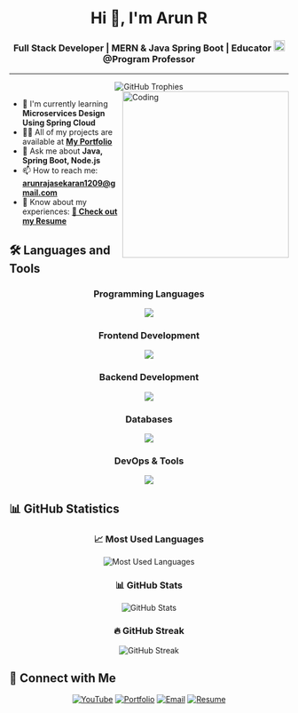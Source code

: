 <div align="center">
 <h1>Hi 👋, I'm Arun R</h1>
  
### Full Stack Developer | MERN & Java Spring Boot | Educator <a href="https://www.youtube.com/@ProgramProfessor" target="_blank"><img src="https://img.shields.io/badge/YouTube-FF0000?style=for-the-badge&logo=youtube&logoColor=white" alt="YouTube" height="20"/></a> @Program Professor
</div>

---

<div align="center">
<img src="https://github-profile-trophy.vercel.app/?username=arunrajasekaran48&theme=flat&no-frame=true&margin-w=10&margin-h=10&column=7&title=committer,repo,followers,experience" alt="GitHub Trophies" />
</div>



<img align="right" alt="Coding" width="300" src="https://cdn.dribbble.com/users/1162077/screenshots/3848914/programmer.gif">

- 🌱 I'm currently learning **Microservices Design Using Spring Cloud**
- 👨‍💻 All of my projects are available at **[My Portfolio](https://arun-s-portfolio-eight.vercel.app/)**
- 💬 Ask me about **Java, Spring Boot, Node.js**
- 📫 How to reach me: **arunrajasekaran1209@gmail.com**
- 📄 Know about my experiences: **[📄 Check out my Resume](https://docs.google.com/document/d/1TZdzuoJwAkErqRY7Pn3FtwBJQzxgSIwa/edit?usp=drive_link&ouid=101497900567952203901&rtpof=true&sd=true)**


## 🛠️ Languages and Tools

<div align="center">

### Programming Languages
<img src="https://skillicons.dev/icons?i=java,js,c,cpp" />

### Frontend Development
<img src="https://skillicons.dev/icons?i=html,css,react,tailwind" />

### Backend Development
<img src="https://skillicons.dev/icons?i=nodejs,express,spring" />

### Databases
<img src="https://skillicons.dev/icons?i=mongodb,mysql,postgresql" />

### DevOps & Tools
<img src="https://skillicons.dev/icons?i=aws,docker,git,postman" />

</div>


## 📊 GitHub Statistics

<div align="center">

### 📈 Most Used Languages
<img src="https://github-readme-stats.vercel.app/api/top-langs/?username=arunrajasekaran48&layout=compact&theme=tokyonight&hide_border=true&bg_color=0D1117&title_color=58A6FF&text_color=C9D1D9" alt="Most Used Languages" />

### 📊 GitHub Stats
<img src="https://github-readme-stats.vercel.app/api?username=arunrajasekaran48&show_icons=true&theme=tokyonight&hide_border=true&bg_color=0D1117&title_color=58A6FF&text_color=C9D1D9&icon_color=58A6FF" alt="GitHub Stats" />

### 🔥 GitHub Streak
<img src="https://github-readme-streak-stats.herokuapp.com/?user=arunrajasekaran48&theme=tokyonight&hide_border=true&background=0D1117&stroke=58A6FF&ring=58A6FF&fire=FF6B6B&currStreakLabel=C9D1D9" alt="GitHub Streak" />

</div>


## 🤝 Connect with Me

<div align="center">

[![YouTube](https://img.shields.io/badge/YouTube-FF0000?style=for-the-badge&logo=youtube&logoColor=white)](https://www.youtube.com/@ProgramProfessor)
[![Portfolio](https://img.shields.io/badge/Portfolio-000000?style=for-the-badge&logo=About.me&logoColor=white)](https://arun-s-portfolio-eight.vercel.app/)
[![Email](https://img.shields.io/badge/Email-D14836?style=for-the-badge&logo=gmail&logoColor=white)](mailto:arunrajasekaran1209@gmail.com)
[![Resume](https://img.shields.io/badge/Resume-4285F4?style=for-the-badge&logo=google-drive&logoColor=white)](https://docs.google.com/document/d/1TZdzuoJwAkErqRY7Pn3FtwBJQzxgSIwa/edit?usp=drive_link&ouid=101497900567952203901&rtpof=true&sd=true)

</div>


